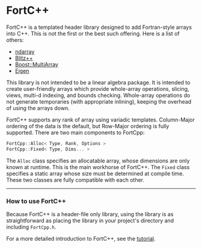 
# FortC++

FortC++ is a templated header library designed to add Fortran-style arrays into C++.
This is not the first or the best such offering. Here is a list of others:

* [ndarray](https://github.com/ndarray/ndarray)
* [Blitz++](http://blitz.sourceforge.net/)
* [Boost::MultiArray](http://www.boost.org/doc/libs/1_44_0/libs/multi_array/doc/index.html)
* [Eigen](http://eigen.tuxfamily.org/index.php?title=Main_Page)

This library is not intended to be a linear algebra package. It is intended to create
user-friendly arrays which provide whole-array operations, slicing, views, multi-d indexing,
and bounds checking. Whole-array operations do not generate temporaries (with appropriate inlining),
keeping the overhead of using the arrays down.

FortC++ supports any rank of array using variadic templates. Column-Major ordering of the data
is the default, but Row-Major ordering is fully supported. 
There are two main components to FortCpp:

```c++
FortCpp::Alloc< Type, Rank, Options >
FortCpp::Fixed< Type, Dims... >
```

The `Alloc` class specifies an allocatable array, whose dimensions are only known at runtime.
This is the main workhorse of FortC++. The `Fixed` class specifies a static array whose size
must be determined at compile time. These two classes are fully compatible with each other.

---

### How to use FortC++

Because FortC++ is a header-file only library, using the library is as straightforward as
placing the library in your project's directory and including `FortCpp.h`.

For a more detailed introduction to FortC++, see the [tutorial](docs/tutorial.md).















